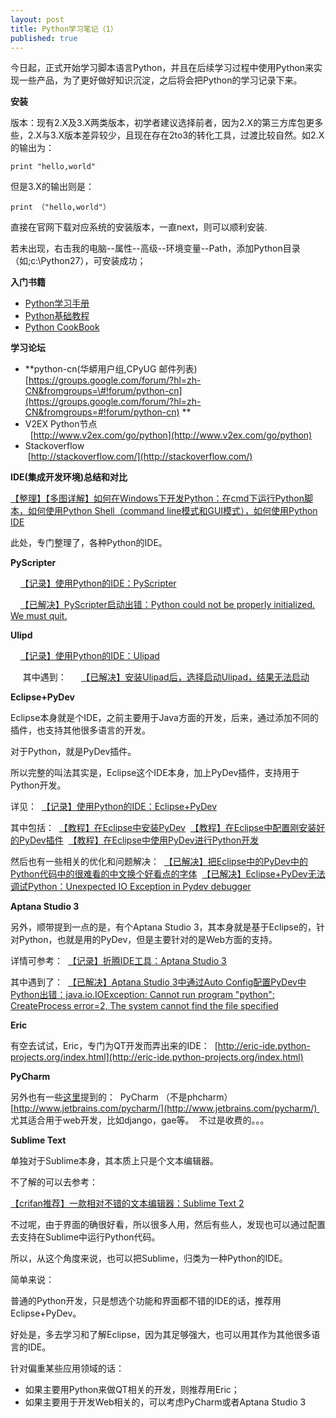 ```yaml
---
layout: post
title: Python学习笔记（1）
published: true
---
```


今日起，正式开始学习脚本语言Python，并且在后续学习过程中使用Python来实现一些产品，为了更好做好知识沉淀，之后将会把Python的学习记录下来。

**安装**

版本：现有2.X及3.X两类版本，初学者建议选择前者，因为2.X的第三方库包更多些，2.X与3.X版本差异较少，且现在存在2to3的转化工具，过渡比较自然。如2.X的输出为：

    print "hello,world"

但是3.X的输出则是：

    print （"hello,world"）

直接在官网下载对应系统的安装版本，一直next，则可以顺利安装.

若未出现，右击我的电脑--属性--高级--环境变量--Path，添加Python目录（如;c:\\Python27），可安装成功；

**入门书籍**

-   [Python学习手册](http://www.amazon.cn/mn/detailApp/ref=as_li_ss_tl?_encoding=UTF8&tag=v06-23&linkCode=as2&asin=B004TUJ7A6&camp=536&creative=3132&creativeASIN=B004TUJ7A6)
-   [Python基础教程](http://www.amazon.cn/mn/detailApp/ref=as_li_ss_tl?_encoding=UTF8&tag=v06-23&linkCode=as2&asin=B003TSBAMM&camp=536&creative=3132&creativeASIN=B003TSBAMM)
-   [Python CookBook](http://www.amazon.cn/mn/detailApp/ref=as_li_ss_tl?_encoding=UTF8&tag=v06-23&linkCode=as2&asin=B003LPO4KS&camp=536&creative=3132&creativeASIN=B003LPO4KS)

**学习论坛**

-   **python-cn(华蟒用户组,CPyUG 邮件列表) 
    [https://groups.google.com/forum/?hl=zh-CN&fromgroups=\#!forum/python-cn](https://groups.google.com/forum/?hl=zh-CN&fromgroups=#!forum/python-cn)
    **
-   V2EX Python节点                                                       [http://www.v2ex.com/go/python](http://www.v2ex.com/go/python)
-   Stackoverflow                                                      [http://stackoverflow.com/](http://stackoverflow.com/)

**IDE(集成开发环境)总结和对比**

[【整理】【多图详解】如何在Windows下开发Python：在cmd下运行Python脚本，如何使用Python Shell（command line模式和GUI模式），如何使用Python IDE](http://www.crifan.com/how_to_do_python_development_under_windows_environment)

此处，专门整理了，各种Python的IDE。

**PyScripter**

    [【记录】使用Python的IDE：PyScripter](http://www.crifan.com/try_with_python_ide_pyscripter)

    [【已解决】PyScripter启动出错：Python could not be properly initialized. We must quit.](http://www.crifan.com/pyscripter_start_error_python_could_not_be_properly_initialized_we_must_quit) 

**Ulipd**

    [【记录】使用Python的IDE：Ulipad](http://www.crifan.com/try_with_python_ide_ulipad)

     其中遇到： 
    [【已解决】安装Ulipad后，选择启动Ulipad，结果无法启动](http://www.crifan.com/ulipad_after_install_finish_not_launch)

**Eclipse+PyDev**

Eclipse本身就是个IDE，之前主要用于Java方面的开发，后来，通过添加不同的插件，也支持其他很多语言的开发。

对于Python，就是PyDev插件。

所以完整的叫法其实是，Eclipse这个IDE本身，加上PyDev插件，支持用于Python开发。

详见： 
[【记录】使用Python的IDE：Eclipse+PyDev](http://www.crifan.com/try_with_python_ide_eclipse_pydev)

其中包括： 
[【教程】在Eclipse中安装PyDev](http://www.crifan.com/eclipse_install_plugin_pydev) 
[【教程】在Eclipse中配置刚安装好的PyDev插件](http://www.crifan.com/eclipse_configure_newly_installed_plugin_pydev) 
[【教程】在Eclipse中使用PyDev进行Python开发](http://www.crifan.com/eclipse_use_pydev_develop_python)

然后也有一些相关的优化和问题解决： 
[【已解决】把Eclipse中的PyDev中的Python代码中的很难看的中文换个好看点的字体](http://www.crifan.com/eclipse_pydev_change_ugly_zhcn_char_to_another_font) 
[【已解决】Eclipse+PyDev无法调试Python：Unexpected IO Exception in Pydev debugger](http://www.crifan.com/eclipse_pydev_python_unexpected_io_exception_in_pydev_debugger)

**Aptana Studio 3**

另外，顺带提到一点的是，有个Aptana Studio 3，其本身就是基于Eclipse的，针对Python，也就是用的PyDev，但是主要针对的是Web方面的支持。

详情可参考： 
[【记录】折腾IDE工具：Aptana Studio 3](http://www.crifan.com/try_dev_ide_aptana_studio_3)

其中遇到了： 
[【已解决】Aptana Studio 3中通过Auto Config配置PyDev中Python出错：java.io.IOException: Cannot run program "python": CreateProcess error=2, The system cannot find the file specified](http://www.crifan.com/apatana_studio_3_auto_config_pydev_error_java_io_ioexception_cannot_run_program_python_createprocess_error_2)

**Eric**

有空去试试，Eric，专门为QT开发而弄出来的IDE： 
[http://eric-ide.python-projects.org/index.html](http://eric-ide.python-projects.org/index.html)

**PyCharm**

另外也有一些[这里](http://zhidao.baidu.com/question/515267313.html)提到的： 
PyCharm （不是phcharm） 
[http://www.jetbrains.com/pycharm/](http://www.jetbrains.com/pycharm/) 
尤其适合用于web开发，比如django，gae等。 
不过是收费的。。。

**Sublime Text**

单独对于Sublime本身，其本质上只是个文本编辑器。

不了解的可以去参考：

[【crifan推荐】一款相对不错的文本编辑器：Sublime Text 2](http://www.crifan.com/recommend_a_relative_good_text_editor_sublime_2/)

不过呢，由于界面的确很好看，所以很多人用，然后有些人，发现也可以通过配置去支持在Sublime中运行Python代码。

所以，从这个角度来说，也可以把Sublime，归类为一种Python的IDE。

简单来说：

普通的Python开发，只是想选个功能和界面都不错的IDE的话，推荐用Eclipse+PyDev。

好处是，多去学习和了解Eclipse，因为其足够强大，也可以用其作为其他很多语言的IDE。

针对偏重某些应用领域的话：

-   如果主要用Python来做QT相关的开发，则推荐用Eric；
-   如果主要用于开发Web相关的，可以考虑PyCharm或者Aptana Studio 3

